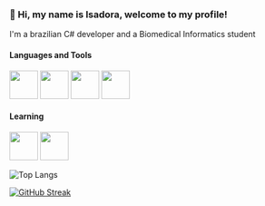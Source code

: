 <h3>👋 Hi, my name is Isadora, welcome to my profile!</h3>
I'm a brazilian C# developer and a Biomedical Informatics student
<h4>Languages and Tools</h4>
<p float="left">
 <img width="50px" src="https://cdn.jsdelivr.net/gh/devicons/devicon/icons/dotnetcore/dotnetcore-original.svg" />
 <img width="50px" src="https://cdn.jsdelivr.net/gh/devicons/devicon/icons/typescript/typescript-original.svg" />
 <img width="50px" src="https://cdn.jsdelivr.net/gh/devicons/devicon/icons/javascript/javascript-original.svg" />
 <img width="50px" src="https://cdn.jsdelivr.net/gh/devicons/devicon/icons/angularjs/angularjs-original.svg" />
</p>   
<h4>Learning</h4>
<p float="left">
  <img width="50px" src="https://cdn.jsdelivr.net/gh/devicons/devicon/icons/react/react-original.svg" />
  <img width="50px" src="https://cdn.jsdelivr.net/gh/devicons/devicon/icons/python/python-original.svg" />
</p>

![Top Langs](https://github-readme-stats-git-masterrstaa-rickstaa.vercel.app/api/top-langs/?username=isadora-vieira-ramos&layout=compact&bg_color=000&border_color=30A3DC&title_color=E94D5F&text_color=FFF)

[![GitHub Streak](https://streak-stats.demolab.com/?user=isadora-vieira-ramos&theme=bear&background=000&border=30A3DC&dates=FFF)](https://git.io/streak-stats)
